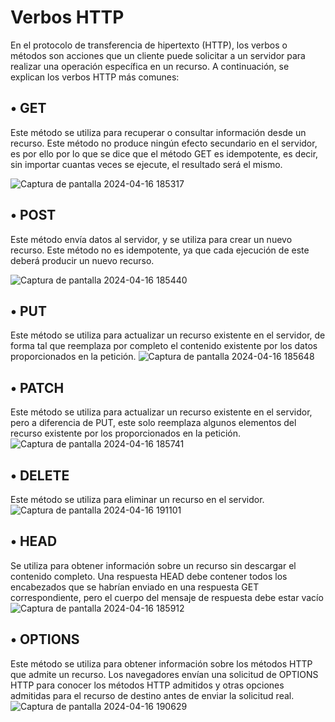 # Verbos HTTP
En el protocolo de transferencia de hipertexto (HTTP), los verbos o métodos son acciones que un cliente puede solicitar a un servidor para realizar una operación específica en un recurso.
A continuación, se explican los verbos HTTP más comunes:

## •	GET
Este método se utiliza para recuperar o consultar información desde un recurso. Este método no produce ningún efecto secundario en el servidor, es por ello por lo que se dice que el método GET es idempotente, es decir, sin importar cuantas veces se ejecute, el resultado será el mismo.

![Captura de pantalla 2024-04-16 185317](https://github.com/valentina0612/VerbosHTTP/assets/126031586/81442646-6ebc-4d0d-9eb5-86745c19d4da)

## •	POST
Este método envía datos al servidor, y se utiliza para crear un nuevo recurso. Este método no es idempotente, ya que cada ejecución de este deberá producir un nuevo recurso.

 ![Captura de pantalla 2024-04-16 185440](https://github.com/valentina0612/VerbosHTTP/assets/126031586/94acdb02-bbac-4c58-b6fa-5068b62a12ca)

## •	PUT
Este método se utiliza para actualizar un recurso existente en el servidor, de forma tal que reemplaza por completo el contenido existente por los datos proporcionados en la petición.
![Captura de pantalla 2024-04-16 185648](https://github.com/valentina0612/VerbosHTTP/assets/126031586/a9cb354b-79f6-4a90-9c4a-80d0d5fab153)

## •	PATCH
Este método se utiliza para actualizar un recurso existente en el servidor, pero a diferencia de PUT, este solo reemplaza algunos elementos del recurso existente por los proporcionados en la petición.
![Captura de pantalla 2024-04-16 185741](https://github.com/valentina0612/VerbosHTTP/assets/126031586/79dd0c4e-643d-46c4-b050-135c94ce2bae)

## •	DELETE
Este método se utiliza para eliminar un recurso en el servidor.
 ![Captura de pantalla 2024-04-16 191101](https://github.com/valentina0612/VerbosHTTP/assets/126031586/cfc06a05-af67-4817-aad2-547951955e86)

## •	HEAD
Se utiliza para obtener información sobre un recurso sin descargar el contenido completo. Una respuesta HEAD debe contener todos los encabezados que se habrían enviado en una respuesta GET correspondiente, pero el cuerpo del mensaje de respuesta debe estar vacío
![Captura de pantalla 2024-04-16 185912](https://github.com/valentina0612/VerbosHTTP/assets/126031586/7adc73c3-0c9b-4575-b927-af53304dbb2e)

## •	OPTIONS
Este método se utiliza para obtener información sobre los métodos HTTP que admite un recurso. Los navegadores envían una solicitud de OPTIONS HTTP para conocer los métodos HTTP admitidos y otras opciones admitidas para el recurso de destino antes de enviar la solicitud real.
 ![Captura de pantalla 2024-04-16 190629](https://github.com/valentina0612/VerbosHTTP/assets/126031586/3aa69c40-11fe-40e1-a326-f9e2e2c1bc16)

